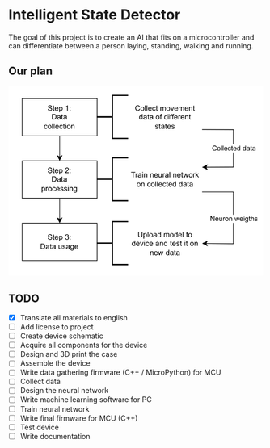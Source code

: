 # Intelligent State Detector
The goal of this project is to create an AI that fits on a microcontroller and can differentiate between a person laying, standing, walking and running.
## Our plan
![roadmap](images/roadmap.png)
## TODO
- [x] Translate all materials to english
- [ ] Add license to project
- [ ] Create device schematic
- [ ] Acquire all components for the device
- [ ] Design and 3D print the case
- [ ] Assemble the device
- [ ] Write data gathering firmware (C++ / MicroPython) for MCU
- [ ] Collect data
- [ ] Design the neural network
- [ ] Write machine learning software for PC
- [ ] Train neural network
- [ ] Write final firmware for MCU (C++)
- [ ] Test device
- [ ] Write documentation